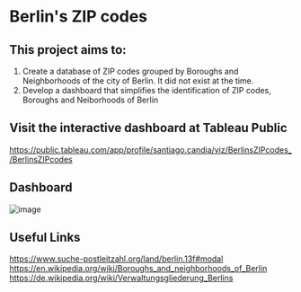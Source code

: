 # Berlin's ZIP codes

## This project aims to:
1) Create a database of ZIP codes grouped by Boroughs and Neighborhoods of the city of Berlin. It did not exist at the time.
2) Develop a dashboard that simplifies the identification of ZIP codes, Boroughs and Neiborhoods of Berlin

## Visit the interactive dashboard at Tableau Public 
https://public.tableau.com/app/profile/santiago.candia/viz/BerlinsZIPcodes_/BerlinsZIPcodes

## Dashboard
![image](https://github.com/santiagocandia/data-viz/assets/16913295/a3db4f7a-1d1e-42c2-9e32-f402cbaf7fb1)


## Useful Links
https://www.suche-postleitzahl.org/land/berlin.13f#modal
https://en.wikipedia.org/wiki/Boroughs_and_neighborhoods_of_Berlin
https://de.wikipedia.org/wiki/Verwaltungsgliederung_Berlins

